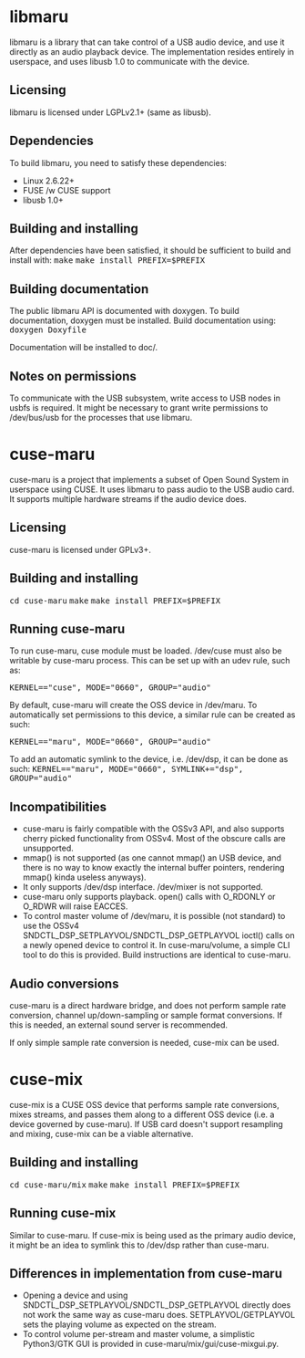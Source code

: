 # libmaru

libmaru is a library that can take control of a USB audio device, and use it directly as an audio playback device.
The implementation resides entirely in userspace, and uses libusb 1.0 to communicate with the device.

## Licensing

libmaru is licensed under LGPLv2.1+ (same as libusb).

## Dependencies

To build libmaru, you need to satisfy these dependencies:
   - Linux 2.6.22+
   - FUSE /w CUSE support
   - libusb 1.0+

## Building and installing

After dependencies have been satisfied, it should be sufficient to build and install with:
<tt>make</tt>
<tt>make install PREFIX=$PREFIX</tt>

## Building documentation

The public libmaru API is documented with doxygen.
To build documentation, doxygen must be installed. Build documentation using:
<tt>doxygen Doxyfile</tt>

Documentation will be installed to doc/.

## Notes on permissions

To communicate with the USB subsystem, write access to USB nodes in usbfs is required.
It might be necessary to grant write permissions to /dev/bus/usb for the processes that use libmaru.

# cuse-maru

cuse-maru is a project that implements a subset of Open Sound System in userspace using CUSE.
It uses libmaru to pass audio to the USB audio card. It supports multiple hardware streams if the audio device does.

## Licensing

cuse-maru is licensed under GPLv3+.

## Building and installing

<tt>cd cuse-maru</tt>
<tt>make</tt>
<tt>make install PREFIX=$PREFIX</tt>

## Running cuse-maru

To run cuse-maru, cuse module must be loaded. /dev/cuse must also be writable by cuse-maru process.
This can be set up with an udev rule, such as:

<tt>KERNEL=="cuse", MODE="0660", GROUP="audio"</tt>

By default, cuse-maru will create the OSS device in /dev/maru.
To automatically set permissions to this device, a similar rule can be created as such:

<tt>KERNEL=="maru", MODE="0660", GROUP="audio"</tt>

To add an automatic symlink to the device, i.e. /dev/dsp, it can be done as such:
<tt>KERNEL=="maru", MODE="0660", SYMLINK+="dsp", GROUP="audio"</tt>

## Incompatibilities

   - cuse-maru is fairly compatible with the OSSv3 API, and also supports cherry picked functionality from OSSv4. Most of the obscure calls are unsupported.
   - mmap() is not supported (as one cannot mmap() an USB device, and there is no way to know exactly the internal buffer pointers, rendering mmap() kinda useless anyways).
   - It only supports /dev/dsp interface. /dev/mixer is not supported.
   - cuse-maru only supports playback. open() calls with O_RDONLY or O_RDWR will raise EACCES.
   - To control master volume of /dev/maru, it is possible (not standard) to use the OSSv4 SNDCTL_DSP_SETPLAYVOL/SNDCTL_DSP_GETPLAYVOL ioctl() calls on a newly opened device to control it. In cuse-maru/volume, a simple CLI tool to do this is provided. Build instructions are identical to cuse-maru.

## Audio conversions

cuse-maru is a direct hardware bridge, and does not perform sample rate conversion,
channel up/down-sampling or sample format conversions.
If this is needed, an external sound server is recommended.

If only simple sample rate conversion is needed, cuse-mix can be used.

# cuse-mix

cuse-mix is a CUSE OSS device that performs sample rate conversions, mixes streams, and passes them along to a different OSS device (i.e. a device governed by cuse-maru).
If USB card doesn't support resampling and mixing, cuse-mix can be a viable alternative.

## Building and installing

<tt>cd cuse-maru/mix</tt>
<tt>make</tt>
<tt>make install PREFIX=$PREFIX</tt>

## Running cuse-mix

Similar to cuse-maru.
If cuse-mix is being used as the primary audio device, it might be an idea to symlink this to /dev/dsp rather than cuse-maru.

## Differences in implementation from cuse-maru

   - Opening a device and using SNDCTL_DSP_SETPLAYVOL/SNDCTL_DSP_GETPLAYVOL directly does not work the same way as cuse-maru does. SETPLAYVOL/GETPLAYVOL sets the playing volume as expected on the stream.
   - To control volume per-stream and master volume, a simplistic Python3/GTK GUI is provided in cuse-maru/mix/gui/cuse-mixgui.py.

